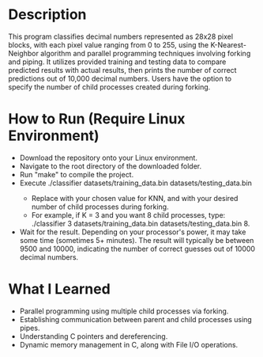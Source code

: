 # Description
This program classifies decimal numbers represented as 28x28 pixel blocks, with each pixel value ranging from 0 to 255, using the K-Nearest-Neighbor algorithm and parallel programming techniques involving forking and piping. It utilizes provided training and testing data to compare predicted results with actual results, then prints the number of correct predictions out of 10,000 decimal numbers. Users have the option to specify the number of child processes created during forking.

# How to Run (Require Linux Environment)
- Download the repository onto your Linux environment.
- Navigate to the root directory of the downloaded folder.
- Run "make" to compile the project.
- Execute ./classifier <K value> datasets/training_data.bin datasets/testing_data.bin <Number of child processes>
  - Replace <K value> with your chosen value for KNN, and <Number of child processes> with your desired number of child processes during forking.
  - For example, if K = 3 and you want 8 child processes, type: ./classifier 3 datasets/training_data.bin datasets/testing_data.bin 8.
- Wait for the result. Depending on your processor's power, it may take some time (sometimes 5+ minutes). The result will typically be between 9500 and 10000, indicating the number of correct guesses out of 10000 decimal numbers.

# What I Learned
- Parallel programming using multiple child processes via forking.
- Establishing communication between parent and child processes using pipes.
- Understanding C pointers and dereferencing.
- Dynamic memory management in C, along with File I/O operations.

  

